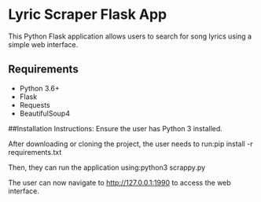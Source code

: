 # Lyric Scraper Flask App

This Python Flask application allows users to search for song lyrics using a simple web interface.

## Requirements

- Python 3.6+
- Flask
- Requests
- BeautifulSoup4

##Installation 
Instructions:
Ensure the user has Python 3 installed.

After downloading or cloning the project, the user needs to run:pip install -r requirements.txt

Then, they can run the application using:python3 scrappy.py

The user can now navigate to http://127.0.0.1:1990 to access the web interface.

